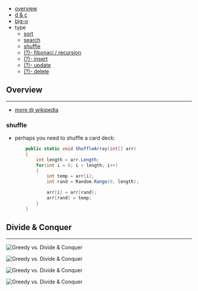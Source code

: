 * [overview](#overview)
* [d & c](#divide)
* [big-o](./big-o)
* type
    * [sort](./sort)
    * [search](./search)
    * [shuffle](#shuffle)
    * [(?)- fibonaci / recursion](./fibonaci)
    * [(?)- insert](./insert)
    * [(?)- update](./update)
    * [(?)- delete](./delete)

## Overview <a name="overview"></a>

---

* [more @ wikipedia](https://en.wikipedia.org/wiki/Algorithm)

### shuffle <a name="shuffle"></a>

* perhaps you need to shuffle a card deck:

    ```c#
        public static void ShuffleArray(int[] arr)
        {
            int length = arr.Length;
            for(int i = 0; i < length; i++)
            {
                int temp = arr[i];
                int rand = Random.Range(0, length);

                arr[i] = arr[rand];
                arr[rand] = temp;
            }
        }
    ```

## Divide & Conquer <a name="divide"></a>

---

  ![Greedy vs. Divide & Conquer](./_asset/img/1.png)

  ![Greedy vs. Divide & Conquer](./_asset/img/2.png)

  ![Greedy vs. Divide & Conquer](./_asset/img/3.png)

  ![Greedy vs. Divide & Conquer](./_asset/img/4.png)